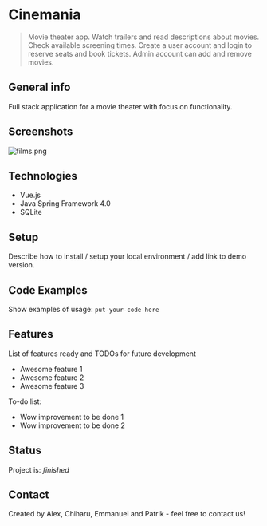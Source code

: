 # Cinemania
> Movie theater app. Watch trailers and read descriptions about movies. Check available screening times. Create a user account and login to reserve seats and book tickets. Admin account can add and remove movies. 

## General info
Full stack application for a movie theater with focus on functionality.

## Screenshots
![films.png](./img/screenshot.png)

## Technologies
* Vue.js
* Java Spring Framework 4.0
* SQLite

## Setup
Describe how to install / setup your local environment / add link to demo version.

## Code Examples
Show examples of usage:
`put-your-code-here`

## Features
List of features ready and TODOs for future development
* Awesome feature 1
* Awesome feature 2
* Awesome feature 3

To-do list:
* Wow improvement to be done 1
* Wow improvement to be done 2

## Status
Project is: _finished_

## Contact
Created by Alex, Chiharu, Emmanuel and Patrik - feel free to contact us!

